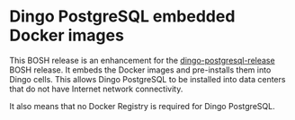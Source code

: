 # Dingo PostgreSQL embedded Docker images

This BOSH release is an enhancement for the [dingo-postgresql-release](https://github.com/dingotiles/dingo-postgresql-release) BOSH release. It embeds the Docker images and pre-installs them into Dingo cells. This allows Dingo PostgreSQL to be installed into data centers that do not have Internet network connectivity.

It also means that no Docker Registry is required for Dingo PostgreSQL.
